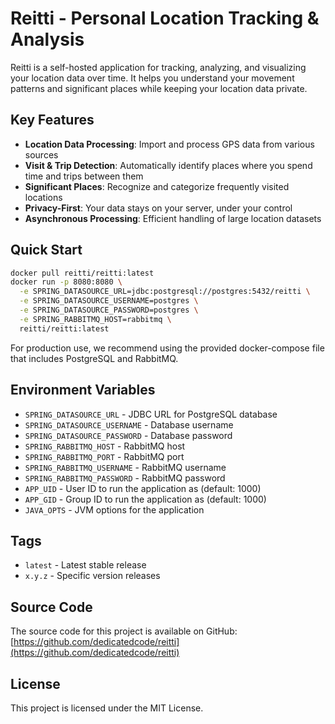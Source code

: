 # Reitti - Personal Location Tracking & Analysis

Reitti is a self-hosted application for tracking, analyzing, and visualizing your location data over time. It helps you understand your movement patterns and significant places while keeping your location data private.

## Key Features

- **Location Data Processing**: Import and process GPS data from various sources
- **Visit & Trip Detection**: Automatically identify places where you spend time and trips between them
- **Significant Places**: Recognize and categorize frequently visited locations
- **Privacy-First**: Your data stays on your server, under your control
- **Asynchronous Processing**: Efficient handling of large location datasets

## Quick Start

```bash
docker pull reitti/reitti:latest
docker run -p 8080:8080 \
  -e SPRING_DATASOURCE_URL=jdbc:postgresql://postgres:5432/reitti \
  -e SPRING_DATASOURCE_USERNAME=postgres \
  -e SPRING_DATASOURCE_PASSWORD=postgres \
  -e SPRING_RABBITMQ_HOST=rabbitmq \
  reitti/reitti:latest
```

For production use, we recommend using the provided docker-compose file that includes PostgreSQL and RabbitMQ.

## Environment Variables

- `SPRING_DATASOURCE_URL` - JDBC URL for PostgreSQL database
- `SPRING_DATASOURCE_USERNAME` - Database username
- `SPRING_DATASOURCE_PASSWORD` - Database password
- `SPRING_RABBITMQ_HOST` - RabbitMQ host
- `SPRING_RABBITMQ_PORT` - RabbitMQ port
- `SPRING_RABBITMQ_USERNAME` - RabbitMQ username
- `SPRING_RABBITMQ_PASSWORD` - RabbitMQ password
- `APP_UID` - User ID to run the application as (default: 1000)
- `APP_GID` - Group ID to run the application as (default: 1000)
- `JAVA_OPTS` - JVM options for the application

## Tags

- `latest` - Latest stable release
- `x.y.z` - Specific version releases

## Source Code

The source code for this project is available on GitHub: [https://github.com/dedicatedcode/reitti](https://github.com/dedicatedcode/reitti)

## License

This project is licensed under the MIT License.
